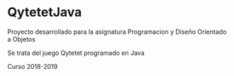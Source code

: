 # QytetetJava

Proyecto desarrollado para la asignatura Programacion y Diseño Orientado a Objetos

Se trata del juego Qytetet programado en Java

Curso 2018-2019
